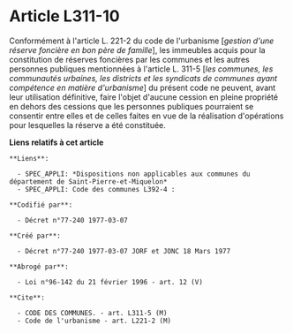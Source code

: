 # Article L311-10

Conformément à l'article L. 221-2 du code de l'urbanisme [*gestion d'une réserve foncière en bon père de famille*], les
immeubles acquis pour la constitution de réserves foncières par les communes et les autres personnes publiques mentionnées à
l'article L. 311-5 [*les communes, les communautés urbaines, les districts et les syndicats de communes ayant compétence en
matière d'urbanisme*] du présent code ne peuvent, avant leur utilisation définitive, faire l'objet d'aucune cession en pleine
propriété en dehors des cessions que les personnes publiques pourraient se consentir entre elles et de celles faites en vue
de la réalisation d'opérations pour lesquelles la réserve a été constituée.

**Liens relatifs à cet article**

	**Liens**:

	  - SPEC_APPLI: *Dispositions non applicables aux communes du département de Saint-Pierre-et-Miquelon*
	  - SPEC_APPLI: Code des communes L392-4 :

	**Codifié par**:

	  - Décret n°77-240 1977-03-07

	**Créé par**:

	  - Décret n°77-240 1977-03-07 JORF et JONC 18 Mars 1977

	**Abrogé par**:

	  - Loi n°96-142 du 21 février 1996 - art. 12 (V)

	**Cite**:

	  - CODE DES COMMUNES. - art. L311-5 (M)
	  - Code de l'urbanisme - art. L221-2 (M)
